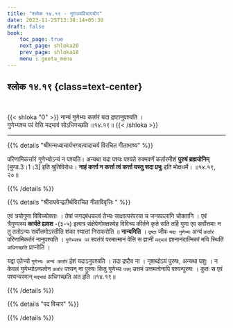 ```yaml
---
title: "श्लोक १४.१९ - गुणत्रयविभागयोग"
date: 2023-11-25T13:38:14+05:30
draft: false
book:
    toc_page: true
    next_page: shloka20
    prev_page: shloka18
    menu : geeta_menu
---
```




## श्लोक १४.१९ {class=text-center}

<br/>

{{< shloka  "0"  >}}
नान्यं गुणेभ्यः कर्तारं यदा द्रष्टानुपश्यति ।    
गुणेभ्यश्च परं वेत्ति मद्भावं सोऽधिगच्छति ॥१४.१९॥
{{< /shloka >}}

---


{{% details "श्रीमन्मध्वाचार्यभगवत्पादाचर्य विरचित  गीताभाष्य" %}}

परिणामिकर्त्तारं गुणेभ्योऽन्यं न पश्यति। 
अन्यथा यदा पश्यः पश्यते रुक्मवर्णं कर्तारमीशं 
**पुरुषं ब्रह्मयोनिम्** [मुण्ड.3।1।3] इति श्रुतिविरोधः। 
**नाहं कर्त्ता न कर्त्ता त्वं कर्त्ता यस्तु सदा प्रभुः** इति 
मोक्षधर्मे। ॥१४.१९, २०॥

{{% /details %}}



{{% details "श्रीराघवेन्द्रतीर्थविरचित गीताविवृत्तिः " %}}

एवं त्रयोगुणा विविच्योक्ताः । तेषां जगद्बंधकत्वं तेभ्यः 
साक्षात्परंपरया च जन्यफलानि चोक्तानि । 
एवं त्रैगुण्यस्य **कार्यते ह्यवश** -(३-५) इत्यत्र
संक्षेपेणोक्तस्येह विविच्य कीर्तने कृते सति तर्हि गुणा एव 
सर्वोत्तमाः न तु ततोऽन्यः सर्वोत्तमोऽस्तीति शंका स्यात्तां 
निराकरोति ॥ **नान्यमिति** । `द्रष्टा` 
जीवः `यदा गुणेभ्यः` अन्यं `कर्तारं` परिणामिकर्तरं 
नानुपश्यति । `गुणेभ्यश्च परं`
स्वतंत्रं परमात्मानं वेत्ति स ज्ञानी `मद्भावं` 
ज्ञानानंदात्मिकां मयि स्थितिं `अधिगच्छति`
प्राप्नोति ।   

यद्वा एतेभ्यो `गुणेभ्यः अन्यं कर्तारं` ईशं यदाऽनुपश्यति । 
तदा द्रष्टैव ना । नृशब्दोऽयं पुरुषः, अन्यथा पशुः । 
न केवलं गुणेभ्योऽन्यत्वेन `कर्तारं` पश्यन्‌ ना 
पुरुषः किंतु गुणेभ्यः `परम्` उत्तमं उत्तमत्वेनापि 
पश्यन्पुरुषः । कुतः स एवं पश्यन्यस्मान् `मद्भावं` 
अधिगच्छति अत इति ॥१४.१९॥

{{% /details %}}



{{% details "पद विचार" %}}


{{% /details %}}
